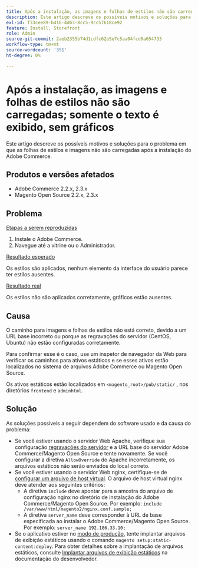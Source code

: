 ```yaml
---
title: Após a instalação, as imagens e folhas de estilos não são carregadas; somente o texto é exibido, sem gráficos
description: Este artigo descreve os possíveis motivos e soluções para o problema em que as folhas de estilos e imagens não são carregadas após a instalação do Adobe Commerce.
exl-id: f33cee89-b416-4d63-8cc5-9cc57618ce92
feature: Install, Storefront
role: Admin
source-git-commit: 2aeb2355b74d1cdfc62b5e7c5aa04fcd0a654733
workflow-type: tm+mt
source-wordcount: '351'
ht-degree: 0%

---
```


# Após a instalação, as imagens e folhas de estilos não são carregadas; somente o texto é exibido, sem gráficos

Este artigo descreve os possíveis motivos e soluções para o problema em que as folhas de estilos e imagens não são carregadas após a instalação do Adobe Commerce.

## Produtos e versões afetados

* Adobe Commerce 2.2.x, 2.3.x
* Magento Open Source 2.2.x, 2.3.x

## Problema

<u>Etapas a serem reproduzidas</u>

1. Instale o Adobe Commerce.
1. Navegue até a vitrine ou o Administrador.

<u>Resultado esperado</u>

Os estilos são aplicados, nenhum elemento da interface do usuário parece ter estilos ausentes.

<u>Resultado real</u>

Os estilos não são aplicados corretamente, gráficos estão ausentes.

## Causa

O caminho para imagens e folhas de estilos não está correto, devido a um URL base incorreto ou porque as regravações do servidor (CentOS, Ubuntu) não estão configuradas corretamente.

Para confirmar esse é o caso, use um inspetor de navegador da Web para verificar os caminhos para ativos estáticos e se esses ativos estão localizados no sistema de arquivos Adobe Commerce ou Magento Open Source.

Os ativos estáticos estão localizados em `<magento_root>/pub/static/` , nos diretórios `frontend` e `adminhtml`.

## Solução

As soluções possíveis a seguir dependem do software usado e da causa do problema:

* Se você estiver usando o servidor Web Apache, verifique sua configuração [regravações do servidor](https://experienceleague.adobe.com/en/docs/commerce-operations/installation-guide/prerequisites/web-server/apache#apache-rewrites-and-htaccess) e a URL base do servidor Adobe Commerce/Magento Open Source e tente novamente. Se você configurar a diretiva `AllowOverride` do Apache incorretamente, os arquivos estáticos não serão enviados do local correto.
* Se você estiver usando o servidor Web nginx, certifique-se de [configurar um arquivo de host virtual](https://experienceleague.adobe.com/en/docs/commerce-operations/installation-guide/prerequisites/web-server/nginx). O arquivo de host virtual nginx deve atender aos seguintes critérios:
   * A diretiva `include` deve apontar para a amostra do arquivo de configuração nginx no diretório de instalação do Adobe Commerce/Magento Open Source. Por exemplo:    `include /var/www/html/magento2/nginx.conf.sample;`
   * A diretiva `server_name` deve corresponder à URL de base especificada ao instalar o Adobe Commerce/Magento Open Source. Por exemplo: `server_name 192.186.33.10;`
* Se o aplicativo estiver no [modo de produção](https://experienceleague.adobe.com/en/docs/commerce-operations/configuration-guide/setup/application-modes#production-mode), tente implantar arquivos de exibição estáticos usando o comando `magento setup:static-content:deploy`. Para obter detalhes sobre a implantação de arquivos estáticos, consulte [Implantar arquivos de exibição estáticos](https://experienceleague.adobe.com/en/docs/commerce-operations/installation-guide/tutorials/maintenance-mode) na documentação do desenvolvedor.
